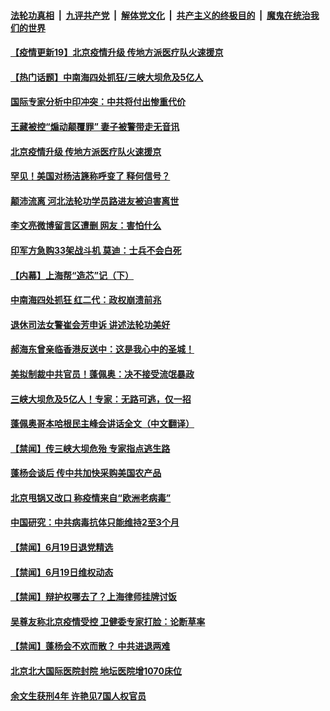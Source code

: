 

####  [法轮功真相](../../../../basic/blob/master/README.md?t=06202202) &nbsp;|&nbsp; [九评共产党](../../../../9ping.md/blob/master/README.md?t=06202202) &nbsp;|&nbsp; [解体党文化](../../../../jtdwh.md/blob/master/README.md?t=06202202)  &nbsp;|&nbsp; [共产主义的终极目的](../../../../gczydzjmd.md/blob/master/README.md?t=06202202) &nbsp;|&nbsp; [魔鬼在统治我们的世界](../../../../mgztzwmdsj.md/blob/master/README.md?t=06202202) 

#### [【疫情更新19】北京疫情升级 传地方派医疗队火速援京](../pages/prog204/a102871164.md?t=06202202) 

#### [【热门话题】中南海四处抓狂/三峡大坝危及5亿人](../pages/prog204/a102875633.md?t=06202202) 


#### [国际专家分析中印冲突：中共将付出惨重代价](../pages/prog204/a102875640.md?t=06202202) 

#### [王藏被控“煽动颠覆罪” 妻子被警带走无音讯](../pages/prog204/a102875562.md?t=06202202) 

#### [北京疫情升级 传地方派医疗队火速援京](../pages/prog204/a102875557.md?t=06202202) 

#### [罕见！美国对杨洁篪称呼变了 释何信号？](../pages/prog204/a102875527.md?t=06202202) 

#### [颠沛流离 河北法轮功学员路进友被迫害离世](../pages/prog204/a102875543.md?t=06202202) 

#### [李文亮微博留言区遭删 网友：害怕什么](../pages/prog204/a102875533.md?t=06202202) 

#### [印军方急购33架战斗机 莫迪：士兵不会白死](../pages/prog204/a102875495.md?t=06202202) 

#### [【内幕】上海帮“造芯”记（下）](../pages/prog204/a102875519.md?t=06202202) 

#### [中南海四处抓狂 红二代：政权崩溃前兆](../pages/prog204/a102875442.md?t=06202202) 

#### [退休司法女警崔会芳申诉 讲述法轮功美好](../pages/prog204/a102875416.md?t=06202202) 

#### [郝海东曾亲临香港反送中：这是我心中的圣城！](../pages/prog204/a102875415.md?t=06202202) 

#### [美拟制裁中共官员！蓬佩奥：决不接受流氓暴政](../pages/prog204/a102875410.md?t=06202202) 

#### [三峡大坝危及5亿人！专家：无路可逃，仅一招](../pages/prog204/a102875388.md?t=06202202) 

#### [蓬佩奥哥本哈根民主峰会讲话全文（中文翻译）](../pages/prog204/a102875341.md?t=06202202) 


#### [【禁闻】传三峡大坝危殆 专家指点逃生路](../pages/prog204/a102875276.md?t=06202202) 

#### [蓬杨会谈后 传中共加快采购美国农产品](../pages/prog204/a102875158.md?t=06202202) 

#### [北京甩锅又改口 称疫情来自“欧洲老病毒”](../pages/prog204/a102875135.md?t=06202202) 


#### [中国研究：中共病毒抗体只能维持2至3个月](../pages/prog204/a102875154.md?t=06202202) 

#### [【禁闻】6月19日退党精选](../pages/prog204/a102875231.md?t=06202202) 

#### [【禁闻】6月19日维权动态](../pages/prog204/a102875203.md?t=06202202) 

#### [【禁闻】辩护权哪去了？上海律师挂牌讨饭](../pages/prog204/a102875191.md?t=06202202) 

#### [吴尊友称北京疫情受控 卫健委专家打脸：论断草率](../pages/prog204/a102875137.md?t=06202202) 

#### [【禁闻】蓬杨会不欢而散？ 中共进退两难](../pages/prog204/a102875160.md?t=06202202) 

#### [北京北大国际医院封院 地坛医院增1070床位](../pages/prog204/a102875073.md?t=06202202) 

#### [余文生获刑4年 许艳见7国人权官员](../pages/prog204/a102874792.md?t=06202202) 

